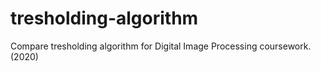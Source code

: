 # tresholding-algorithm
Compare tresholding algorithm for Digital Image Processing coursework. (2020)
